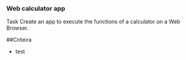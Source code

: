 ### Web calculator app

Task
Create an app to execute the functions of a calculator on a Web Browser.

##Criteira
<ul><li>test</li></ul>
